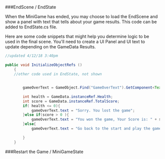 ###EndScene / EndState

When the MiniGame has ended, you may choose to load the EndScene and show a panel with text that tells about your game results.  This code can be added to EndState.cs file.

Here are some code snippets that might help you determine logic to be used in the final scene.  You'll need to create a UI Panel and UI text to update depending on the GameData Results.



```java
//updated 4/12/18 3:40pm
	
public void InitializeObjectRefs ()
	{
	//other code used in EndState, not shown
    
    	
        gameOverText = GameObject.Find("GameOverText").GetComponent<Text>();
       
        int health = GameData.instanceRef.Health;
        int score = GameData.instanceRef.TotalScore;
        if( health <= 0){
            gameOverText.text = "Sorry. You lost the game";
        }else if(score > 0 ){
            gameOverText.text = "You won the game, Your Score is: " + score;
        }else{
            gameOverText.text = "Go back to the start and play the game ";
       
        }
	}

```





###Restart the Game /  MiniGameState